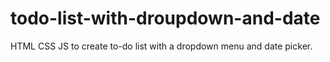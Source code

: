 # todo-list-with-droupdown-and-date
HTML CSS JS to create to-do list with a dropdown menu and date picker. 
